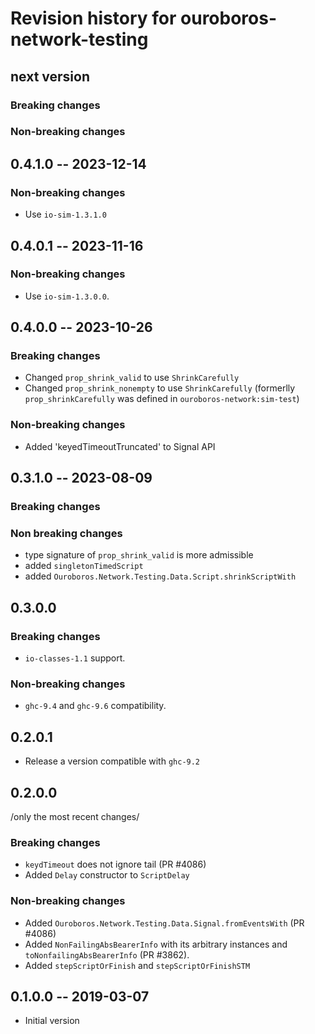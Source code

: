 # Revision history for ouroboros-network-testing

## next version

### Breaking changes

### Non-breaking changes

## 0.4.1.0 -- 2023-12-14

### Non-breaking changes

* Use `io-sim-1.3.1.0`

## 0.4.0.1 -- 2023-11-16

### Non-breaking changes

* Use `io-sim-1.3.0.0`.

## 0.4.0.0 -- 2023-10-26

### Breaking changes

- Changed `prop_shrink_valid` to use `ShrinkCarefully`
- Changed `prop_shrink_nonempty` to use `ShrinkCarefully` (formerlly
  `prop_shrinkCarefully` was defined in `ouroboros-network:sim-test`)

### Non-breaking changes

- Added 'keyedTimeoutTruncated' to Signal API

## 0.3.1.0 -- 2023-08-09

### Breaking changes

### Non breaking changes

* type signature of `prop_shrink_valid` is more admissible
* added `singletonTimedScript`
* added `Ouroboros.Network.Testing.Data.Script.shrinkScriptWith`

## 0.3.0.0

### Breaking changes

* `io-classes-1.1` support.

### Non-breaking changes

* `ghc-9.4` and `ghc-9.6` compatibility.

## 0.2.0.1

* Release a version compatible with `ghc-9.2`

## 0.2.0.0

/only the most recent changes/

### Breaking changes

* `keydTimeout` does not ignore tail (PR #4086)
* Added `Delay` constructor to `ScriptDelay`

### Non-breaking changes

* Added `Ouroboros.Network.Testing.Data.Signal.fromEventsWith` (PR #4086)
* Added `NonFailingAbsBearerInfo` with its arbitrary instances and
  `toNonfailingAbsBearerInfo` (PR #3862).
* Added `stepScriptOrFinish` and `stepScriptOrFinishSTM`

## 0.1.0.0 -- 2019-03-07

* Initial version
